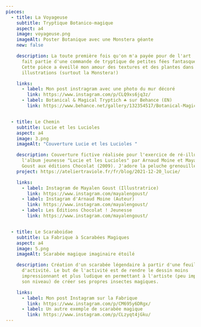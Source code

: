 ```yaml
---
pieces:
  - title: La Voyageuse
    subtitle: Tryptique Botanico-magique
    aspect: a4
    image: voyageuse.png
    imageAlt: Poster Botanique avec une Monstera géante
    new: false

    description: La toute première fois qu'on m'a payée pour de l'art ! La Voyageuse
      fait partie d'une commande de tryptique de petites fées fantasques.
      Cette pièce a éveillé mon amour des textures et des plantes dans mes
      illustrations (surtout la Monstera!)

    links:
      - label: Mon post instragram avec une photo du mur décoré
        link: https://www.instagram.com/p/CLQ9xs6jq3z/
      - label: Botanical & Magical Tryptich ☘️ sur Behance (EN)
        link: https://www.behance.net/gallery/132354517/Botanical-Magical-Tryptich-


  - title: Le Chemin
    subtitle: Lucie et les Lucioles
    aspect: a4
    image: 3.png
    imageAlt: "Couverture Lucie et les Lucioles "

    description: Couverture fictive réalisée pour l'exercice de ré-illustration de
      l'album jeunesse "Lucie et les Lucioles" par Arnaud Moine et Mayalen
      Goust aux éditions Chocolat (2009). J'adore la peluche grenouille :)
    project: https://ateliertraviole.fr/fr/blog/2021-12-20_lucie/

    links:
      - label: Instagram de Mayalen Goust (Illustratrice)
        link: https://www.instagram.com/mayalengoust/
      - label: Instagram d'Arnaud Moine (Auteur)
        link: https://www.instagram.com/mayalengoust/
      - label: Les Éditions Chocolat ! Jeunesse
        link: https://www.instagram.com/mayalengoust/


  - title: Le Scaraboidae
    subtitle: La Fabrique à Scarabées Magiques
    aspect: a4
    image: 5.png
    imageAlt: Scarabée magique imaginaire étoilé

    description: Création d'un scarabée légendaire à partir d'une feuille
      d'activité. Le but de l'activité est de rendre le dessin moins
      impressionnant et plus ludique en permettant à l'artiste (peu importe
      son niveau) de créer ses propres insectes magiques.

    links:
      - label: Mon post Instagram sur la Fabrique
        link: https://www.instagram.com/p/CM695y6DRgx/
      - label: Un autre exemple de scarabée magique
        link: https://www.instagram.com/p/CLzyqt4jGku/
---
```

